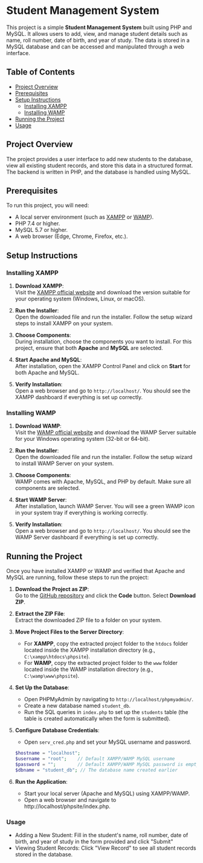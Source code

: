 # Student Management System

This project is a simple **Student Management System** built using PHP and MySQL. It allows users to add, view, and manage student details such as name, roll number, date of birth, and year of study. The data is stored in a MySQL database and can be accessed and manipulated through a web interface.

## Table of Contents

- [Project Overview](#project-overview)
- [Prerequisites](#prerequisites)
- [Setup Instructions](#setup-instructions)
  - [Installing XAMPP](#installing-xampp)
  - [Installing WAMP](#installing-wamp)
- [Running the Project](#running-the-project)
- [Usage](#usage)

## Project Overview

The project provides a user interface to add new students to the database, view all existing student records, and store this data in a structured format. The backend is written in PHP, and the database is handled using MySQL.

## Prerequisites

To run this project, you will need:

- A local server environment (such as [XAMPP](https://www.apachefriends.org/index.html) or [WAMP](https://www.wampserver.com/)).
- PHP 7.4 or higher.
- MySQL 5.7 or higher.
- A web browser (Edge, Chrome, Firefox, etc.).

## Setup Instructions

### Installing XAMPP

1. **Download XAMPP**:  
   Visit the [XAMPP official website](https://www.apachefriends.org/index.html) and download the version suitable for your operating system (Windows, Linux, or macOS).

2. **Run the Installer**:  
   Open the downloaded file and run the installer. Follow the setup wizard steps to install XAMPP on your system.

3. **Choose Components**:  
   During installation, choose the components you want to install. For this project, ensure that both **Apache** and **MySQL** are selected.

4. **Start Apache and MySQL**:  
   After installation, open the XAMPP Control Panel and click on **Start** for both Apache and MySQL.

5. **Verify Installation**:  
   Open a web browser and go to `http://localhost/`. You should see the XAMPP dashboard if everything is set up correctly.

### Installing WAMP

1. **Download WAMP**:  
   Visit the [WAMP official website](https://www.wampserver.com/) and download the WAMP Server suitable for your Windows operating system (32-bit or 64-bit).

2. **Run the Installer**:  
   Open the downloaded file and run the installer. Follow the setup wizard to install WAMP Server on your system.

3. **Choose Components**:  
   WAMP comes with Apache, MySQL, and PHP by default. Make sure all components are selected.

4. **Start WAMP Server**:  
   After installation, launch WAMP Server. You will see a green WAMP icon in your system tray if everything is working correctly.

5. **Verify Installation**:  
   Open a web browser and go to `http://localhost/`. You should see the WAMP Server dashboard if everything is set up correctly.

## Running the Project

Once you have installed XAMPP or WAMP and verified that Apache and MySQL are running, follow these steps to run the project:

1. **Download the Project as ZIP**:  
   Go to the [GitHub repository](https://github.com/localhost-gokul/phpsite) and click the **Code** button. Select **Download ZIP**.

2. **Extract the ZIP File**:  
   Extract the downloaded ZIP file to a folder on your system.

3. **Move Project Files to the Server Directory**:
   - For **XAMPP**, copy the extracted project folder to the `htdocs` folder located inside the XAMPP installation directory (e.g., `C:\xampp\htdocs\phpsite`).
   - For **WAMP**, copy the extracted project folder to the `www` folder located inside the WAMP installation directory (e.g., `C:\wamp\www\phpsite`).

4. **Set Up the Database**:  
   - Open PHPMyAdmin by navigating to `http://localhost/phpmyadmin/`.
   - Create a new database named `student_db`.
   - Run the SQL queries in `index.php` to set up the `students` table (the table is created automatically when the form is submitted).

5. **Configure Database Credentials**:  
   - Open `serv_cred.php` and set your MySQL username and password.
   ```php
   $hostname = "localhost";
   $username = "root";    // Default XAMPP/WAMP MySQL username
   $password = "";        // Default XAMPP/WAMP MySQL password is empty
   $dbname = "student_db"; // The database name created earlier

6. **Run the Application**:
    - Start your local server (Apache and MySQL) using XAMPP/WAMP.
    - Open a web browser and navigate to http://localhost/phpsite/index.php.

### Usage

- Adding a New Student: Fill in the student's name, roll number, date of birth, and year of study in the form provided and click "Submit"
- Viewing Student Records: Click "View Record" to see all student records stored in the database.